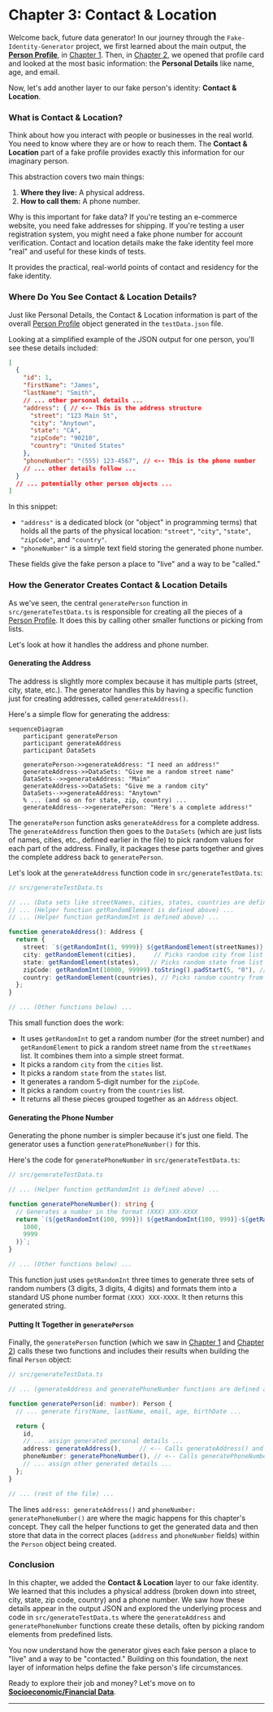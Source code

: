 # Chapter 3: Contact & Location

Welcome back, future data generator! In our journey through the `Fake-Identity-Generator` project, we first learned about the main output, the **[Person Profile](01_person_profile_.md)**, in [Chapter 1](01_person_profile_.md). Then, in [Chapter 2](02_personal_details_.md), we opened that profile card and looked at the most basic information: the **Personal Details** like name, age, and email.

Now, let's add another layer to our fake person's identity: **Contact & Location**.

### What is Contact & Location?

Think about how you interact with people or businesses in the real world. You need to know where they are or how to reach them. The **Contact & Location** part of a fake profile provides exactly this information for our imaginary person.

This abstraction covers two main things:

1.  **Where they live:** A physical address.
2.  **How to call them:** A phone number.

Why is this important for fake data? If you're testing an e-commerce website, you need fake addresses for shipping. If you're testing a user registration system, you might need a fake phone number for account verification. Contact and location details make the fake identity feel more "real" and useful for these kinds of tests.

It provides the practical, real-world points of contact and residency for the fake identity.

### Where Do You See Contact & Location Details?

Just like Personal Details, the Contact & Location information is part of the overall [Person Profile](01_person_profile_.md) object generated in the `testData.json` file.

Looking at a simplified example of the JSON output for one person, you'll see these details included:

```json
[
  {
    "id": 1,
    "firstName": "James",
    "lastName": "Smith",
    // ... other personal details ...
    "address": { // <-- This is the address structure
      "street": "123 Main St",
      "city": "Anytown",
      "state": "CA",
      "zipCode": "90210",
      "country": "United States"
    },
    "phoneNumber": "(555) 123-4567", // <-- This is the phone number
    // ... other details follow ...
  }
  // ... potentially other person objects ...
]
```

In this snippet:

*   `"address"` is a dedicated block (or "object" in programming terms) that holds all the parts of the physical location: `"street"`, `"city"`, `"state"`, `"zipCode"`, and `"country"`.
*   `"phoneNumber"` is a simple text field storing the generated phone number.

These fields give the fake person a place to "live" and a way to be "called."

### How the Generator Creates Contact & Location Details

As we've seen, the central `generatePerson` function in `src/generateTestData.ts` is responsible for creating all the pieces of a [Person Profile](01_person_profile_.md). It does this by calling other smaller functions or picking from lists.

Let's look at how it handles the address and phone number.

#### Generating the Address

The address is slightly more complex because it has multiple parts (street, city, state, etc.). The generator handles this by having a specific function just for creating addresses, called `generateAddress()`.

Here's a simple flow for generating the address:

```mermaid
sequenceDiagram
    participant generatePerson
    participant generateAddress
    participant DataSets

    generatePerson->>generateAddress: "I need an address!"
    generateAddress->>DataSets: "Give me a random street name"
    DataSets-->>generateAddress: "Main"
    generateAddress->>DataSets: "Give me a random city"
    DataSets-->>generateAddress: "Anytown"
    % ... (and so on for state, zip, country) ...
    generateAddress-->>generatePerson: "Here's a complete address!"
```

The `generatePerson` function asks `generateAddress` for a complete address. The `generateAddress` function then goes to the `DataSets` (which are just lists of names, cities, etc., defined earlier in the file) to pick random values for each part of the address. Finally, it packages these parts together and gives the complete address back to `generatePerson`.

Let's look at the `generateAddress` function code in `src/generateTestData.ts`:

```typescript
// src/generateTestData.ts

// ... (Data sets like streetNames, cities, states, countries are defined above) ...
// ... (Helper function getRandomElement is defined above) ...
// ... (Helper function getRandomInt is defined above) ...

function generateAddress(): Address {
  return {
    street: `${getRandomInt(1, 9999)} ${getRandomElement(streetNames)} St`, // Combines number and random street name
    city: getRandomElement(cities),     // Picks random city from list
    state: getRandomElement(states),   // Picks random state from list
    zipCode: getRandomInt(10000, 99999).toString().padStart(5, "0"), // Generates random 5-digit number
    country: getRandomElement(countries), // Picks random country from list
  };
}

// ... (Other functions below) ...
```

This small function does the work:

*   It uses `getRandomInt` to get a random number (for the street number) and `getRandomElement` to pick a random street name from the `streetNames` list. It combines them into a simple street format.
*   It picks a random `city` from the `cities` list.
*   It picks a random `state` from the `states` list.
*   It generates a random 5-digit number for the `zipCode`.
*   It picks a random `country` from the `countries` list.
*   It returns all these pieces grouped together as an `Address` object.

#### Generating the Phone Number

Generating the phone number is simpler because it's just one field. The generator uses a function `generatePhoneNumber()` for this.

Here's the code for `generatePhoneNumber` in `src/generateTestData.ts`:

```typescript
// src/generateTestData.ts

// ... (Helper function getRandomInt is defined above) ...

function generatePhoneNumber(): string {
  // Generates a number in the format (XXX) XXX-XXXX
  return `(${getRandomInt(100, 999)}) ${getRandomInt(100, 999)}-${getRandomInt(
    1000,
    9999
  )}`;
}

// ... (Other functions below) ...
```

This function just uses `getRandomInt` three times to generate three sets of random numbers (3 digits, 3 digits, 4 digits) and formats them into a standard US phone number format `(XXX) XXX-XXXX`. It then returns this generated string.

#### Putting It Together in `generatePerson`

Finally, the `generatePerson` function (which we saw in [Chapter 1](01_person_profile_.md) and [Chapter 2](02_personal_details_.md)) calls these two functions and includes their results when building the final `Person` object:

```typescript
// src/generateTestData.ts

// ... (generateAddress and generatePhoneNumber functions are defined above) ...

function generatePerson(id: number): Person {
  // ... generate firstName, lastName, email, age, birthDate ...

  return {
    id,
    // ... assign generated personal details ...
    address: generateAddress(),     // <-- Calls generateAddress() and assigns the result
    phoneNumber: generatePhoneNumber(), // <-- Calls generatePhoneNumber() and assigns the result
    // ... assign other generated details ...
  };
}

// ... (rest of the file) ...
```

The lines `address: generateAddress()` and `phoneNumber: generatePhoneNumber()` are where the magic happens for this chapter's concept. They call the helper functions to get the generated data and then store that data in the correct places (`address` and `phoneNumber` fields) within the `Person` object being created.

### Conclusion

In this chapter, we added the **Contact & Location** layer to our fake identity. We learned that this includes a physical address (broken down into street, city, state, zip code, country) and a phone number. We saw how these details appear in the output JSON and explored the underlying process and code in `src/generateTestData.ts` where the `generateAddress` and `generatePhoneNumber` functions create these details, often by picking random elements from predefined lists.

You now understand how the generator gives each fake person a place to "live" and a way to be "contacted." Building on this foundation, the next layer of information helps define the fake person's life circumstances.

Ready to explore their job and money? Let's move on to **[Socioeconomic/Financial Data](04_socioeconomic_financial_data_.md)**.

---